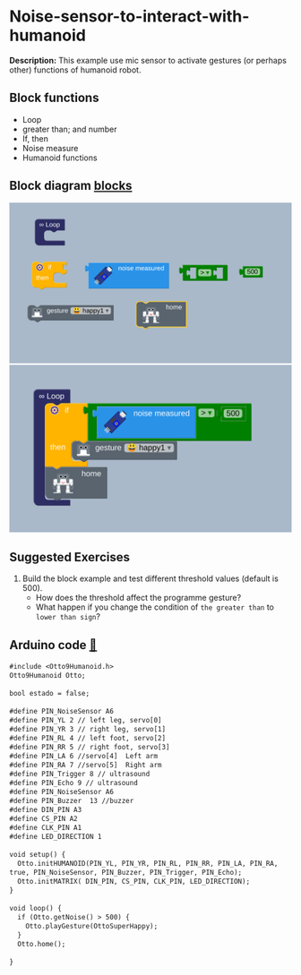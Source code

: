 # Noise-sensor-to-interact-with-humanoid
**Description:** This example use mic sensor to activate
gestures (or perhaps other) functions of humanoid robot.

## Block functions
* Loop
* greater than; and number
* If, then 
* Noise measure
* Humanoid functions

## Block diagram [blocks](block.bloc)
![i](blocks00.png)   
![i](blocks01.png)  



## Suggested Exercises
01. Build the block example and test different threshold values (default is 500).
    * How does the threshold affect the programme gesture?
    * What happen if you change the condition of `the greater than` to `lower than sign`? 
    

## Arduino code [:green_book:](ino.ino)
``` 
#include <Otto9Humanoid.h>
Otto9Humanoid Otto;

bool estado = false;

#define PIN_NoiseSensor A6
#define PIN_YL 2 // left leg, servo[0]
#define PIN_YR 3 // right leg, servo[1]
#define PIN_RL 4 // left foot, servo[2]
#define PIN_RR 5 // right foot, servo[3]
#define PIN_LA 6 //servo[4]  Left arm
#define PIN_RA 7 //servo[5]  Right arm
#define PIN_Trigger 8 // ultrasound
#define PIN_Echo 9 // ultrasound
#define PIN_NoiseSensor A6
#define PIN_Buzzer  13 //buzzer
#define DIN_PIN A3
#define CS_PIN A2
#define CLK_PIN A1
#define LED_DIRECTION 1

void setup() {
  Otto.initHUMANOID(PIN_YL, PIN_YR, PIN_RL, PIN_RR, PIN_LA, PIN_RA, true, PIN_NoiseSensor, PIN_Buzzer, PIN_Trigger, PIN_Echo);
  Otto.initMATRIX( DIN_PIN, CS_PIN, CLK_PIN, LED_DIRECTION);
}

void loop() {
  if (Otto.getNoise() > 500) {
    Otto.playGesture(OttoSuperHappy);
  }
  Otto.home();

}
```